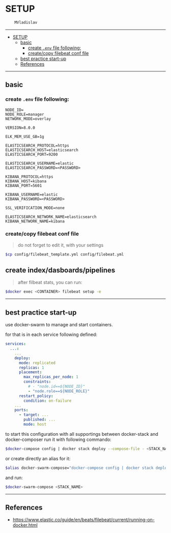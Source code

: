 # SETUP

```sh
    MVladislav
```

---

- [SETUP](#setup)
  - [basic](#basic)
    - [create `.env` file following:](#create-env-file-following)
    - [create/copy filebeat conf file](#createcopy-filebeat-conf-file)
  - [best practice start-up](#best-practice-start-up)
  - [References](#references)

---

## basic

### create `.env` file following:

```env
NODE_ID=
NODE_ROLE=manager
NETWORK_MODE=overlay

VERSION=8.0.0

ELK_MEM_USE_GB=1g

ELASTICSEARCH_PROTOCOL=https
ELASTICSEARCH_HOST=elasticsearch
ELASTICSEARCH_PORT=9200

ELASTICSEARCH_USERNAME=elastic
ELASTICSEARCH_PASSWORD=<PASSWORD>

KIBANA_PROTOCOL=https
KIBANA_HOST=kibana
KIBANA_PORT=5601

KIBANA_USERNAME=elastic
KIBANA_PASSWORD=<PASSWORD>

SSL_VERIFICATION_MODE=none

ELASTICSEARCH_NETWORK_NAME=elasticsearch
KIBANA_NETWORK_NAME=kibana
```

### create/copy filebeat conf file

> do not forget to edit it, with your settings

```sh
$cp config/filebeat_template.yml config/filebeat.yml
```

## create index/dasboards/pipelines

> after filbeat stats, you can run:

```sh
$docker exec <CONTAINER> filebeat setup -e
```

---

## best practice start-up

use docker-swarm to manage and start containers.

for that is in each service following defined:

```yml
services:
  ...:
    ...
    deploy:
      mode: replicated
      replicas: 1
      placement:
        max_replicas_per_node: 1
        constraints:
          # - "node.id==${NODE_ID}"
          - "node.role==${NODE_ROLE}"
      restart_policy:
        condition: on-failure
    ...
    ports:
      - target: ...
        published: ...
        mode: host
```

to start this configuration with all supportings between docker-stack and docker-composer
run it with following commando:

```sh
$docker-compose config | docker stack deploy --compose-file - <STACK_NAME>
```

or create directly an alias for it:

```sh
$alias docker-swarm-compose="docker-compose config | docker stack deploy --compose-file -"
```

and run:

```sh
$docker-swarm-compose <STACK_NAME>
```

---

## References

- <https://www.elastic.co/guide/en/beats/filebeat/current/running-on-docker.html>
